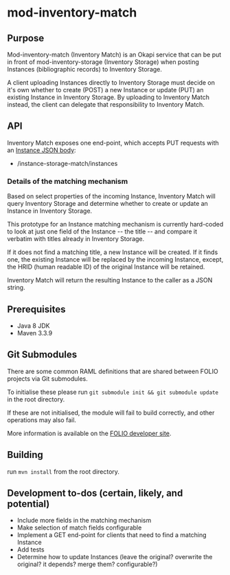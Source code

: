 # mod-inventory-match


## Purpose
Mod-inventory-match (Inventory Match) is an Okapi service that can be put in front of mod-inventory-storage 
(Inventory Storage) when posting Instances (bibliographic records) to Inventory Storage. 

A client uploading Instances directly to Inventory Storage must decide on it's own whether to create (POST) a new 
Instance or update (PUT) an existing Instance in Inventory Storage. By uploading to Inventory Match instead, the client
can delegate that responsibility to Inventory Match.

## API
Inventory Match exposes one end-point, which accepts PUT requests with an [Instance JSON body](ramls/instance.json):

* /instance-storage-match/instances

### Details of the matching mechanism
Based on select properties of the incoming Instance, Inventory Match will query Inventory Storage and determine 
whether to create or update an Instance in Inventory Storage. 

This prototype for an Instance matching mechanism is currently hard-coded to look at just one field of the Instance -- 
the title -- and compare it verbatim with titles already in Inventory Storage. 

If it does not find a matching title, a new Instance will be created. If it finds one, the existing Instance will be 
replaced by the incoming Instance, except, the HRID (human readable ID) of the original Instance will be retained.

Inventory Match will return the resulting Instance to the caller as a JSON string. 

## Prerequisites

- Java 8 JDK
- Maven 3.3.9

## Git Submodules

There are some common RAML definitions that are shared between FOLIO projects via Git submodules.

To initialise these please run `git submodule init && git submodule update` in the root directory.

If these are not initialised, the module will fail to build correctly, and other operations may also fail.

More information is available on the [FOLIO developer site](https://dev.folio.org/guides/developer-setup/#update-git-submodules).

## Building

run `mvn install` from the root directory.

## Development to-dos (certain, likely, and potential)

* Include more fields in the matching mechanism
* Make selection of match fields configurable
* Implement a GET end-point for clients that need to find a matching Instance
* Add tests
* Determine how to update Instances (leave the original? overwrite the original? it depends? merge them? configurable?)
